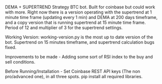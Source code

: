 DEMA + SUPERTREND Strategy BTC bot. Built for coinbase but could work with more. 
Right now there is a version operating with the supertrend at 1 minute time frame (updating every 1 min) and DEMA at 200 days timeframe, and a copy version that is running supertrend at 15 minute time frame. 
Period of 12 and multiplier of 3 for the supertrend settings. 

Working Version: working-version.py is the most up to date version of the bot. Supertrend on 15 minutes timeframe, and supertrend calculation bugs fixed.

Improvements to be made - 
Adding some sort of RSI index to the buy and sell conditions. 

Before Running/Installation - 
Set Coinbase REST API keys (The non pro/advanced one), in all three spots. 
pip install all required libraries. 
